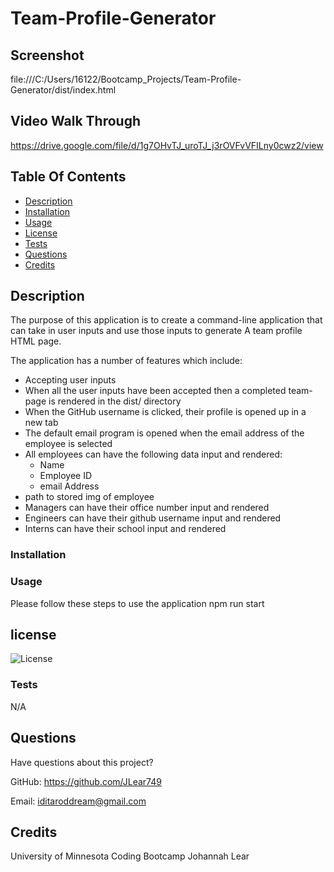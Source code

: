 # Team-Profile-Generator

## Screenshot
file:///C:/Users/16122/Bootcamp_Projects/Team-Profile-Generator/dist/index.html

## Video Walk Through 
https://drive.google.com/file/d/1g7OHvTJ_uroTJ_j3rOVFvVFILny0cwz2/view

  ## Table Of Contents
  * [Description](#description)
  * [Installation](#installation)
  * [Usage](#usage)
  * [License](#license)
  * [Tests](#tests)
  * [Questions](#questions)
  * [Credits](#credits)
  
## Description 
 The purpose of this application is to create a command-line application that can take in user inputs and use those inputs to generate A team profile HTML page.

The application has a number of features which include:

* Accepting user inputs
* When all the user inputs have been accepted then a completed team-page is rendered in the dist/ directory
* When the GitHub username is clicked, their profile is opened up in a new tab
* The default email program is opened when the email address of the employee is selected
* All employees can have the following data input and rendered:
  * Name
  * Employee ID
  * email Address
* path to stored img of employee
* Managers can have their office number input and rendered
* Engineers can have their github username input and rendered
* Interns can have their school input and rendered
  
 ### Installation
 
  
  ### Usage
  Please follow these steps to use the application
  npm run start
  
  ## license
  ![License](https://img.shields.io/badge/License-MIT-orange.svg)


### Tests
N/A

## Questions
Have questions about this project? <br>

GitHub: https://github.com/JLear749 <br>

Email: iditaroddream@gmail.com <br>

## Credits
University of Minnesota Coding Bootcamp
Johannah Lear
